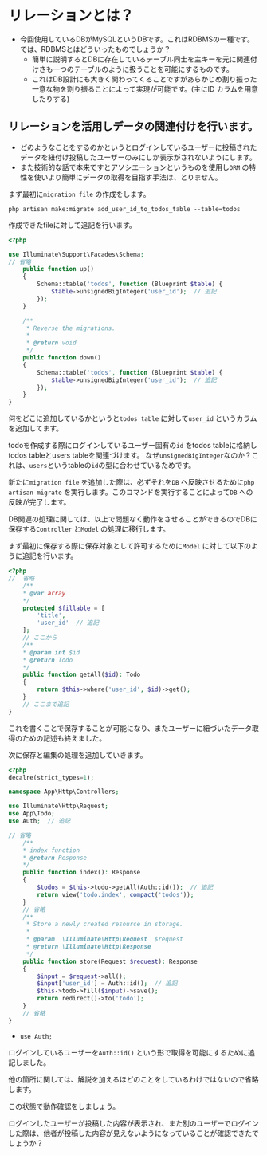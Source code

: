 # リレーションとは？

- 今回使用しているDBがMySQLというDBです。これはRDBMSの一種です。では、RDBMSとはどういったものでしょうか？
  - 簡単に説明するとDBに存在しているテーブル同士を主キーを元に関連付けさも一つのテーブルのように扱うことを可能にするものです。
  - これはDB設計にも大きく関わってくることですがあらかじめ割り振った一意な物を割り振ることによって実現が可能です。(主にID カラムを用意したりする)


## リレーションを活用しデータの関連付けを行います。

- どのようなことをするのかというとログインしているユーザーに投稿されたデータを紐付け投稿したユーザーのみにしか表示がされないようにします。
- また技術的な話で本来ですとアソシエーションというものを使用し`ORM` の特性を使いより簡単にデータの取得を目指す手法は、とりません。

まず最初に`migration file` の作成をします。

```shell
php artisan make:migrate add_user_id_to_todos_table --table=todos
```

作成できたfileに対して追記を行います。

```php
<?php

use Illuminate\Support\Facades\Schema;
// 省略
    public function up()
    {
        Schema::table('todos', function (Blueprint $table) {
            $table->unsignedBigInteger('user_id');  // 追記
        });
    }

    /**
     * Reverse the migrations.
     *
     * @return void
     */
    public function down()
    {
        Schema::table('todos', function (Blueprint $table) {
            $table->unsignedBigInteger('user_id');  // 追記
        });
    }
}
```

何をどこに追加しているかというと`todos table` に対して`user_id` というカラムを追加してます。

todoを作成する際にログインしているユーザー固有の`id` をtodos tableに格納しtodos tableとusers tableを関連づけます。
なぜ`unsignedBigInteger`なのか？これは、`users`というtableの`id`の型に合わせているためです。

  
新たに`migration file` を追加した際は、必ずそれを`DB` へ反映させるために`php artisan migrate` を実行します。このコマンドを実行することによって`DB` への反映が完了します。

DB関連の処理に関しては、以上で問題なく動作をさせることができるのでDBに保存する`Controller` と`Model` の処理に移行します。


まず最初に保存する際に保存対象として許可するために`Model` に対して以下のように追記を行います。

```php
<?php
//  省略
    /**
    * @var array
    */
    protected $fillable = [
        'title',
        'user_id'  // 追記
    ];
    // ここから
    /**
    * @param int $id
    * @return Todo
    */
    public function getAll($id): Todo
    {
        return $this->where('user_id', $id)->get();
    }
    // ここまで追記
}
```

これを書くことで保存することが可能になり、またユーザーに紐づいたデータ取得のための記述も終えました。

次に保存と編集の処理を追加していきます。


```php
<?php
decalre(strict_types=1);

namespace App\Http\Controllers;

use Illuminate\Http\Request;
use App\Todo;
use Auth;  // 追記

// 省略
    /**
    * index function
    * @return Response
    */
    public function index(): Response
    {
        $todos = $this->todo->getAll(Auth::id());  // 追記
        return view('todo.index', compact('todos'));
    }
    // 省略
    /**
     * Store a newly created resource in storage.
     *
     * @param  \Illuminate\Http\Request  $request
     * @return \Illuminate\Http\Response
     */
    public function store(Request $request): Response
    {
        $input = $request->all();
        $input['user_id'] = Auth::id();  // 追記
        $this->todo->fill($input)->save();
        return redirect()->to('todo');
    }
    // 省略
}
```


- `use Auth;`

ログインしているユーザーを`Auth::id()` という形で取得を可能にするために追記しました。


他の箇所に関しては、解説を加えるほどのことをしているわけではないので省略します。


この状態で動作確認をしましょう。

ログインしたユーザーが投稿した内容が表示され、また別のユーザーでログインした際は、他者が投稿した内容が見えないようになっていることが確認できたでしょうか？

